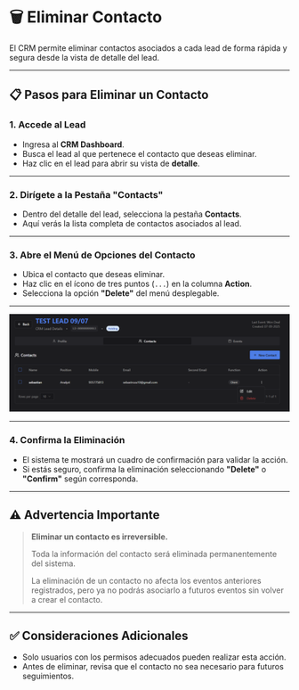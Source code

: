 # 🗑️ Eliminar Contacto

El CRM permite eliminar contactos asociados a cada lead de forma rápida y segura desde la vista de detalle del lead.

---

## 📋 Pasos para Eliminar un Contacto

### 1. Accede al Lead
- Ingresa al **CRM Dashboard**.
- Busca el lead al que pertenece el contacto que deseas eliminar.
- Haz clic en el lead para abrir su vista de **detalle**.

---

### 2. Dirígete a la Pestaña "Contacts"
- Dentro del detalle del lead, selecciona la pestaña **Contacts**.
- Aquí verás la lista completa de contactos asociados al lead.

---

### 3. Abre el Menú de Opciones del Contacto
- Ubica el contacto que deseas eliminar.
- Haz clic en el ícono de tres puntos (`...`) en la columna **Action**.
- Selecciona la opción **"Delete"** del menú desplegable.

---

![alt text](<../../../static/img/CRM/contacto/edit c.png>)

---

### 4. Confirma la Eliminación
- El sistema te mostrará un cuadro de confirmación para validar la acción.
- Si estás seguro, confirma la eliminación seleccionando **"Delete"** o **"Confirm"** según corresponda.

---

## ⚠️ Advertencia Importante

> **Eliminar un contacto es irreversible.**
>
> Toda la información del contacto será eliminada permanentemente del sistema.
>
> La eliminación de un contacto no afecta los eventos anteriores registrados, pero ya no podrás asociarlo a futuros eventos sin volver a crear el contacto.

---

## ✅ Consideraciones Adicionales
- Solo usuarios con los permisos adecuados pueden realizar esta acción.
- Antes de eliminar, revisa que el contacto no sea necesario para futuros seguimientos.
